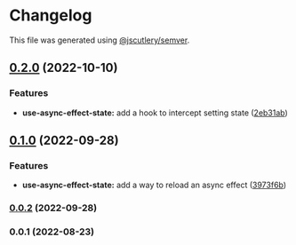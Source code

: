 # Changelog

This file was generated using [@jscutlery/semver](https://github.com/jscutlery/semver).

## [0.2.0](https://github.com/justicointeractive/caliobase/compare/use-async-effect-state-0.1.0...use-async-effect-state-0.2.0) (2022-10-10)


### Features

* **use-async-effect-state:** add a hook to intercept setting state ([2eb31ab](https://github.com/justicointeractive/caliobase/commit/2eb31ab2180c13dbe4814fe88fff30fce7611a97))

## [0.1.0](https://github.com/justicointeractive/caliobase/compare/use-async-effect-state-0.0.2...use-async-effect-state-0.1.0) (2022-09-28)


### Features

* **use-async-effect-state:** add a way to reload an async effect ([3973f6b](https://github.com/justicointeractive/caliobase/commit/3973f6bddc461d40d5483def998f09d3dab4b79d))

### [0.0.2](https://github.com/justicointeractive/caliobase/compare/use-async-effect-state-0.0.1...use-async-effect-state-0.0.2) (2022-09-28)

### 0.0.1 (2022-08-23)
